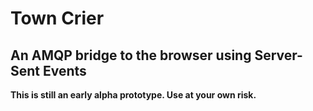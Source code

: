 # Town Crier

## An AMQP bridge to the browser using Server-Sent Events

**This is still an early alpha prototype. Use at your own risk.**
